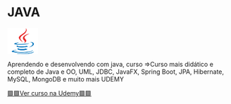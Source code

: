 <h1>JAVA</h1>
  <img align="center" alt="Eliel-Java" height="60" width="70" src="https://github.com/devicons/devicon/blob/master/icons/java/java-original.svg"> 


<p>
  Aprendendo e desenvolvendo com java, curso =>Curso mais didático e completo de Java e OO, UML, JDBC, JavaFX, Spring Boot, JPA, Hibernate, MySQL, MongoDB e muito mais UDEMY
</p>

<a href="https://www.udemy.com/course/java-curso-completo/learn/lecture/10420480#overview">🟪🟪Ver curso na Udemy🟪🟪</a>
